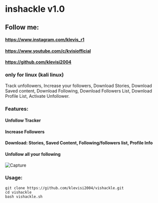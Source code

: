 # inshackle v1.0
## Follow me:
#### https://www.instagram.com/klevis_r1
#### https://www.youtube.com/c/kvisiofficial
#### https://github.com/klevisi2004
### only for linux (kali linux)

Track unfollowers, Increase your followers, Download Stories, Download Saved content, Download Following, Download Followers List, 
Download Profile List, Activate Unfollower.

### Features:
#### Unfollow Tracker
#### Increase Followers
#### Download: Stories, Saved Content, Following/followers list, Profile Info
#### Unfollow all your following
![Capture](https://user-images.githubusercontent.com/62477193/92646169-887bec00-f2d5-11ea-9f60-eb677be8bd6d.png)
### Usage:
```
git clone https://github.com/klevisi2004/vishackle.git
cd vishackle
bash vishackle.sh
```
